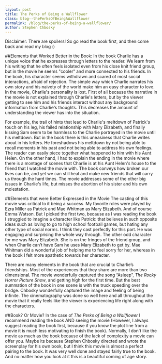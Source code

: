 ```yaml
---
layout: post
title: The Perks of Being a Wallflower
class: blog--thePerksOfBeingAWallflower
permalink: /blog/the-perks-of-being-a-wallflower/
author: Stephen Chbosky
---
```


Disclaimer: There are spoilers! So go read the book first, and then come back and read my blog :)

##Elements that Worked Better in the Book:
In the book Charlie has a unique voice that he expresses through letters to the reader. We learn from his writing that he often feels isolated even from his close knit friend group, but in the movie he seems "cooler" and more connected to his friends. In the book, his character seems withdrawn and scared of most social interactions, afraid of rejection. The simple way which Charlie narrates his own story and his naivety of the world make him an easy character to love. In the movie, Charlie's personality is lost. First of all because the narrative in the movie is not explained through Charlie's letters, but by the viewer getting to see him and his friends interact without any background information from Charlie's thoughts. This decreases the amount of understanding the viewer has into the situation. 

For example, the trail of hints that lead to Charlie's meltdown of Patrick's touch on his leg, his failed relationship with Mary Elizabeth, and finally kissing Sam seem to be harmless to the Charlie portrayed in the movie until his meltdown. But in the book there is this uneasiness that Charlie writes about in his letters. He foreshadows his meltdown by not being able to recall moments in his past and not being able to address his own feelings. The reader can easily piece together what happened to him with his Aunt Helen. On the other hand, I had to explain the ending in the movie where there is a montage of scenes that Charlie is at his Aunt Helen's house to the friend that I watched the movie with. The book conveys how broken our lives can be, and yet we can still heal and make new friends that will carry us through the hard times. The movie addresses some of the other big issues in Charlie's life, but misses the abortion of his sister and his own molestation.


##Elements that were Better Expressed in the Movie
The casting of this movie was critical to it being a success. My favorite roles were played by Ezra Miller as Patrick and Mae Whitman as Mary Elizabeth. And of course Emma Watson. But I picked the first two, because as I was reading the book I struggled to imagine a character like Patrick: that believes in such opposite ideas such as loving to go to high school football games, but hating any other type of social norms. I think they cast perfectly for this part. He was engaging and surprising the whole way through. The other odd character for me was Mary Elizabeth. She is on the fringes of the friend group, and when Charlie can’t have Sam he uses Mary Elizabeth to get by. Mae Whitman did a wonderful job of helping me to feel sorry for her, whereas in the book I felt more apathetic towards her character.

There are many elements in the book that are crucial to Charlie’s friendships. Most of the experiences that they share are more than two dimensional. The movie wonderfully captured the song “Asleep”, *The Rocky Horror Picture Show*, and getting high for the first time. But the best summation of the book in one scene is with the truck speeding over the bridge. Chbosky wonderfully captured the image and feeling of being infinite. The cinematography was done so well here and all throughout the movie that it really feels like the viewer is experiencing life right along with the characters.

##Book? Or Movie?
In the case of *The Perks of Being a Wallflower* I recommend reading the book AND seeing the movie (However, I always suggest reading the book first, because if you know the plot line from a movie it is much less motivating to finish the book). Normally, I don't like the movie as much as the book because of the lack of complexity a movie can offer you. Maybe its because Stephen Chbosky directed and wrote the screenplay for his own book, but I think this movie is almost a perfect pairing to the book. It was very well done and stayed fairly true to the book. And no matter how you look at it this is a beautiful coming of age story. 
